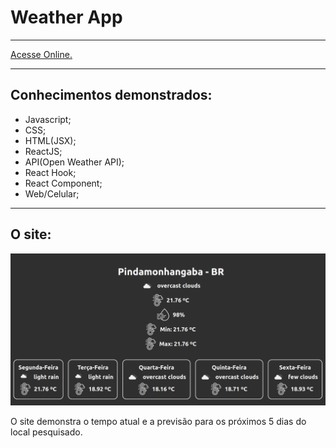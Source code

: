 # Weather App

---

<a href='https://celorocha.github.io/weather-app/' target='_blank'>Acesse Online.</a>

---

## Conhecimentos demonstrados:

- Javascript;
- CSS;
- HTML(JSX);
- ReactJS;
- API(Open Weather API);
- React Hook;
- React Component;
- Web/Celular;

---

## O site:

<div style='text-align:center'>
    <img src='./git/demoImg.png' styles=>
</div>

O site demonstra o tempo atual e a previsão para os próximos 5 dias do local pesquisado.